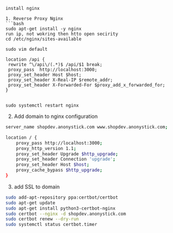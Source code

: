 ````
install nginx

1. Reverse Proxy Nginx
```bash
sudo apt-get install -y nginx
run ip, not wokring then htto open secirity
cd /etc/nginx/sites-available

sudo vim default

location /api {
 rewrite ^\/api\/(.*)$ /api/$1 break;
 proxy_pass  http://localhost:3000;
 proxy_set_header Host $host;
 proxy_set_header X-Real-IP $remote_addr;
 proxy_set_header X-Forwarded-For $proxy_add_x_forwarded_for;
}


sudo systemctl restart nginx
````

2. Add domain to nginx configuration

```bash
server_name shopdev.anonystick.com www.shopdev.anonystick.com;

location / {
    proxy_pass http://localhost:3000;
    proxy_http_version 1.1;
    proxy_set_header Upgrade $http_upgrade;
    proxy_set_header Connection 'upgrade';
    proxy_set_header Host $host;
    proxy_cache_bypass $http_upgrade;
}
```

3. add SSL to domain

```bash
sudo add-apt-repository ppa:certbot/certbot
sudo apt-get update
sudo apt-get install python3-certbot-nginx
sudo certbot --nginx -d shopdev.anonystick.com
sudo certbot renew --dry-run
sudo systemctl status certbot.timer
```
